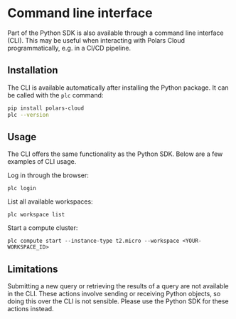 # Command line interface

Part of the Python SDK is also available through a command line interface (CLI). This may be useful
when interacting with Polars Cloud programmatically, e.g. in a CI/CD pipeline.

## Installation

The CLI is available automatically after installing the Python package. It can be called with the
`plc` command:

```bash
pip install polars-cloud
plc --version
```

## Usage

The CLI offers the same functionality as the Python SDK. Below are a few examples of CLI usage.

Log in through the browser:

```
plc login
```

List all available workspaces:

```
plc workspace list
```

Start a compute cluster:

```
plc compute start --instance-type t2.micro --workspace <YOUR-WORKSPACE_ID>
```

## Limitations

Submitting a new query or retrieving the results of a query are not available in the CLI. These
actions involve sending or receiving Python objects, so doing this over the CLI is not sensible.
Please use the Python SDK for these actions instead.
